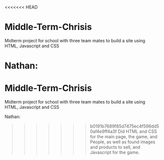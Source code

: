 <<<<<<< HEAD
# Middle-Term-Chrisis
Midterm project for school with three team mates to build a site using HTML, Javascript and CSS

Nathan:
=======
# Middle-Term-Chrisis
Midterm project for school with three team mates to build a site using HTML, Javascript and CSS

Nathan:
>>>>>>> b0191b7689f85d7475ec4f596dd50af4e9ff4a3f
Did HTML and CSS for the main page, the game, and People, as well as found images and products to sell, and Javascript for the game.